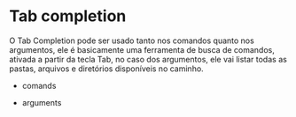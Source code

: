 # Tab completion

O Tab Completion pode ser usado tanto nos comandos quanto nos argumentos, ele é basicamente uma ferramenta de busca de comandos, ativada a partir da tecla Tab, no caso dos argumentos, ele vai listar todas as pastas, arquivos e diretórios disponíveis no caminho.


- comands

- arguments
